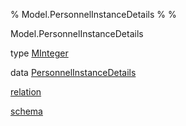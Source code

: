 % Model.PersonnelInstanceDetails
% 
% 

Model.PersonnelInstanceDetails

type [MInteger](Model-PersonnelInstanceDetails.html#t:MInteger)

data
[PersonnelInstanceDetails](Model-PersonnelInstanceDetails.html#t:PersonnelInstanceDetails)

[relation](Model-PersonnelInstanceDetails.html#v:relation)

[schema](Model-PersonnelInstanceDetails.html#v:schema)
